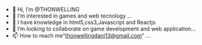 - 👋 Hi, I’m @THONWELLING
- 👀 I’m interested in games and web tecnology  ...
- 🌱 I have knowledge  in html5,css3,Javascript and Reactjs 
- 💞️ I’m looking to collaborate on game development and web application...
- 📫 How to reach me"thonwellingdani13@gmail.com" ...

<!---
THONWELLING/THONWELLING is a ✨ special ✨ repository because its `README.md` (this file) appears on your GitHub profile.
You can click the Preview link to take a look at your changes.
--->
